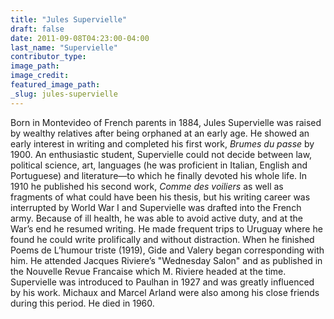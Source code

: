 ```yaml
---
title: "Jules Supervielle"
draft: false
date: 2011-09-08T04:23:00-04:00
last_name: "Supervielle"
contributor_type:
image_path:
image_credit:
featured_image_path:
_slug: jules-supervielle
---
```


Born in Montevideo of French parents in 1884, Jules Supervielle was raised by wealthy relatives after being orphaned at an early age. He showed an early interest in writing and completed his first work, _Brumes du passe_ by 1900. An enthusiastic student, Supervielle could not decide between law, political science, art, languages (he was proficient in Italian, English and Portuguese) and literature—to which he finally devoted his whole life. In 1910 he published his second work, _Comme des voiliers_ as well as fragments of what could have been his thesis, but his writing career was interrupted by World War I and Supervielle was drafted into the French army. Because of ill health, he was able to avoid active duty, and at the War’s end he resumed writing. He made frequent trips to Uruguay where he found he could write prolifically and without distraction. When he finished Poems de L’humour triste (1919), Gide and Valery began corresponding with him. He attended Jacques Riviere’s "Wednesday Salon" and as published in the Nouvelle Revue Francaise which M. Riviere headed at the time. Supervielle was introduced to Paulhan in 1927 and was greatly influenced by his work. Michaux and Marcel Arland were also among his close friends during this period. He died in 1960.


